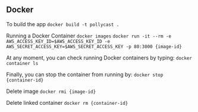 

## Docker
To build the app
`docker build -t pollycast .`

Running a Docker Container
`docker images`
`docker run -it --rm -e AWS_ACCESS_KEY_ID=$AWS_ACCESS_KEY_ID -e AWS_SECRET_ACCESS_KEY=$AWS_SECRET_ACCESS_KEY -p 80:3000 {image-id}`

At any moment, you can check running Docker containers by typing:
`docker container ls`

Finally, you can stop the container from running by:
`docker stop {container-id}`

Delete image
`docker rmi {image-id}`

Delete linked container
`docker rm {container-id}`